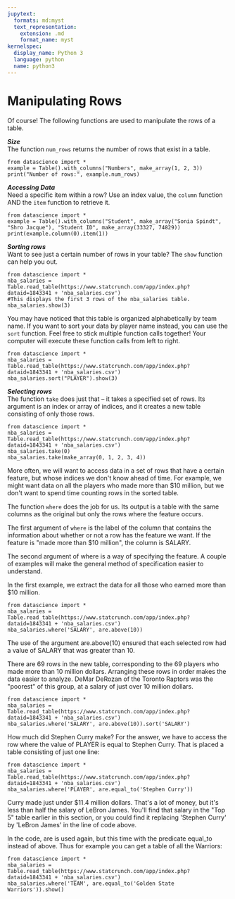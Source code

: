 ```yaml
---
jupytext:
  formats: md:myst
  text_representation:
    extension: .md
    format_name: myst
kernelspec:
  display_name: Python 3
  language: python
  name: python3
---
```

Manipulating Rows
=================

Of course! The following functions are used to manipulate the rows of a table.

***Size***<br>
The function `num_rows` returns the number of rows that exist in a table.

```{code-cell}Python
from datascience import *
example = Table().with_columns("Numbers", make_array(1, 2, 3))
print("Number of rows:", example.num_rows)
```
***Accessing Data***<br>
Need a specific item within a row? Use an index value, the `column` function AND the `item` function to retrieve it.
```{code-cell}Python
from datascience import *
example = Table().with_columns("Student", make_array("Sonia Spindt", "Shro Jacque"), "Student ID", make_array(33327, 74829))
print(example.column(0).item(1))
```

***Sorting rows***<br>
Want to see just a certain number of rows in your table? The `show` function can help you out.
```{code-cell}Python
from datascience import *
nba_salaries = Table.read_table(https://www.statcrunch.com/app/index.php?dataid=1843341 + 'nba_salaries.csv')
#This displays the first 3 rows of the nba_salaries table.
nba_salaries.show(3)
```
You may have noticed that this table is organized alphabetically by team name. If you want to sort your data by player name instead, you can use the `sort` function. Feel free to stick multiple function calls together! Your computer will execute these function calls from left to right.
```{code-cell}Python
from datascience import *
nba_salaries = Table.read_table(https://www.statcrunch.com/app/index.php?dataid=1843341 + 'nba_salaries.csv')
nba_salaries.sort("PLAYER").show(3)
```
***Selecting rows***<br>
The function `take` does just that – it takes a specified set of rows. Its argument is an index or array of indices, and it creates a new table consisting of only those rows.
```{code-cell}Python
from datascience import *
nba_salaries = Table.read_table(https://www.statcrunch.com/app/index.php?dataid=1843341 + 'nba_salaries.csv')
nba_salaries.take(0)
nba_salaries.take(make_array(0, 1, 2, 3, 4))
```
More often, we will want to access data in a set of rows that have a certain feature, but whose indices we don't know ahead of time. For example, we might want data on all the players who made more than  $10 million, but we don't want to spend time counting rows in the sorted table.

The function `where` does the job for us. Its output is a table with the same columns as the original but only the rows where the feature occurs.

The first argument of `where` is the label of the column that contains the information about whether or not a row has the feature we want. If the feature is "made more than  $10  million", the column is SALARY.

The second argument of where is a way of specifying the feature. A couple of examples will make the general method of specification easier to understand.

In the first example, we extract the data for all those who earned more than  $10  million.
```{code-cell}Python
from datascience import *
nba_salaries = Table.read_table(https://www.statcrunch.com/app/index.php?dataid=1843341 + 'nba_salaries.csv')
nba_salaries.where('SALARY', are.above(10))
```
The use of the argument are.above(10) ensured that each selected row had a value of SALARY that was greater than 10.

There are 69 rows in the new table, corresponding to the 69 players who made more than  10  million dollars. Arranging these rows in order makes the data easier to analyze. DeMar DeRozan of the Toronto Raptors was the "poorest" of this group, at a salary of just over  10  million dollars.
```{code-cell}Python
from datascience import *
nba_salaries = Table.read_table(https://www.statcrunch.com/app/index.php?dataid=1843341 + 'nba_salaries.csv')
nba_salaries.where('SALARY', are.above(10)).sort('SALARY')
```

How much did Stephen Curry make? For the answer, we have to access the row where the value of PLAYER is equal to Stephen Curry. That is placed a table consisting of just one line:
```{code-cell}Python
from datascience import *
nba_salaries = Table.read_table(https://www.statcrunch.com/app/index.php?dataid=1843341 + 'nba_salaries.csv')
nba_salaries.where('PLAYER', are.equal_to('Stephen Curry'))
```

Curry made just under  $11.4  million dollars. That's a lot of money, but it's less than half the salary of LeBron James. You'll find that salary in the "Top 5" table earlier in this section, or you could find it replacing 'Stephen Curry' by 'LeBron James' in the line of code above.

In the code, are is used again, but this time with the predicate equal_to instead of above. Thus for example you can get a table of all the Warriors:
```{code-cell}Python
from datascience import *
nba_salaries = Table.read_table(https://www.statcrunch.com/app/index.php?dataid=1843341 + 'nba_salaries.csv')
nba_salaries.where('TEAM', are.equal_to('Golden State Warriors')).show()
```
